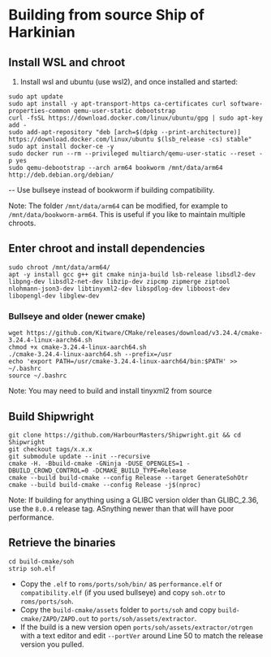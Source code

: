 # Building from source Ship of Harkinian

## Install WSL and chroot
1. 	Install wsl and ubuntu (use wsl2), and once installed and started:
```
sudo apt update
sudo apt install -y apt-transport-https ca-certificates curl software-properties-common qemu-user-static debootstrap
curl -fsSL https://download.docker.com/linux/ubuntu/gpg | sudo apt-key add -
sudo add-apt-repository "deb [arch=$(dpkg --print-architecture)] https://download.docker.com/linux/ubuntu $(lsb_release -cs) stable"
sudo apt install docker-ce -y
sudo docker run --rm --privileged multiarch/qemu-user-static --reset -p yes
sudo qemu-debootstrap --arch arm64 bookworm /mnt/data/arm64 http://deb.debian.org/debian/
```
 -- Use bullseye instead of bookworm if building compatibility.

Note: The folder `/mnt/data/arm64` can be modified, for example to `/mnt/data/bookworm-arm64`. This is useful if you like to maintain multiple chroots.

## Enter chroot and install dependencies
```
sudo chroot /mnt/data/arm64/
apt -y install gcc g++ git cmake ninja-build lsb-release libsdl2-dev libpng-dev libsdl2-net-dev libzip-dev zipcmp zipmerge ziptool nlohmann-json3-dev libtinyxml2-dev libspdlog-dev libboost-dev libopengl-dev libglew-dev
```

### Bullseye and older (newer cmake)
```
wget https://github.com/Kitware/CMake/releases/download/v3.24.4/cmake-3.24.4-linux-aarch64.sh
chmod +x cmake-3.24.4-linux-aarch64.sh
./cmake-3.24.4-linux-aarch64.sh --prefix=/usr
echo 'export PATH=/usr/cmake-3.24.4-linux-aarch64/bin:$PATH' >> ~/.bashrc
source ~/.bashrc
```

Note: You may need to build and install tinyxml2 from source

## Build Shipwright
```
git clone https://github.com/HarbourMasters/Shipwright.git && cd Shipwright
git checkout tags/x.x.x
git submodule update --init --recursive
cmake -H. -Bbuild-cmake -GNinja -DUSE_OPENGLES=1 -DBUILD_CROWD_CONTROL=0 -DCMAKE_BUILD_TYPE=Release
cmake --build build-cmake --config Release --target GenerateSohOtr
cmake --build build-cmake --config Release -j$(nproc)
```
Note: If building for anything using a GLIBC version older than GLIBC_2.36, use the `8.0.4` release tag. ASnything newer than that will have poor performance.

## Retrieve the binaries
```
cd build-cmake/soh
strip soh.elf
```

- Copy the `.elf` to `roms/ports/soh/bin/` as `performance.elf` or `compatibility.elf` (if you used bullseye) and copy `soh.otr` to `roms/ports/soh`.
- Copy the `build-cmake/assets` folder to `ports/soh` and copy `build-cmake/ZAPD/ZAPD.out` to `ports/soh/assets/extractor`.
- If the build is a new version open `ports/soh/assets/extractor/otrgen` with a text editor and edit `--portVer` around Line 50 to match the release version you pulled.
